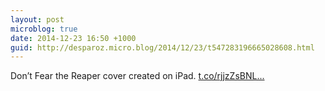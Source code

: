 ```yaml
---
layout: post
microblog: true
date: 2014-12-23 16:50 +1000
guid: http://desparoz.micro.blog/2014/12/23/t547283196665028608.html
---
```

Don’t Fear the Reaper cover created on iPad. [t.co/rjjzZsBNL...](http://t.co/rjjzZsBNLO)
